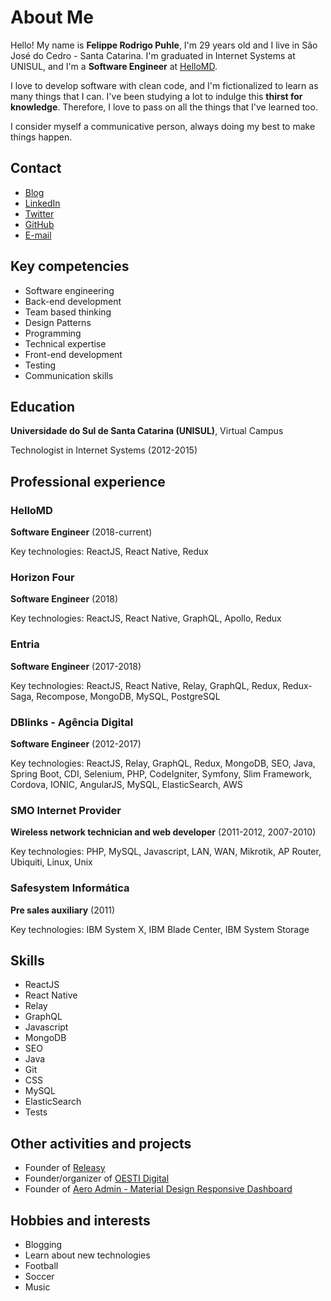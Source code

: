 # About Me

Hello! My name is **Felippe Rodrigo Puhle**, I'm 29 years old and I live in São José do Cedro - Santa Catarina. I'm graduated in Internet Systems at UNISUL, and I'm a **Software Engineer** at [HelloMD](https://hellomd.com/).

I love to develop software with clean code, and I'm fictionalized to learn as many things that I can. I've been studying a lot to indulge this **thirst for knowledge**. Therefore, I love to pass on all the things that I've learned too.

I consider myself a communicative person, always doing my best to make things happen.


## Contact

- [Blog](https://medium.com/@felippepuhle)
- [LinkedIn](https://www.linkedin.com/in/felippepuhle)
- [Twitter](https://www.twitter.com/felippepuhle)
- [GitHub](https://github.com/felippepuhle)
- [E-mail](mailto:felippe.puhle@gmail.com)


## Key competencies

- Software engineering
- Back-end development
- Team based thinking
- Design Patterns
- Programming
- Technical expertise
- Front-end development
- Testing
- Communication skills


## Education

**Universidade do Sul de Santa Catarina (UNISUL)**, Virtual Campus

Technologist in Internet Systems (2012-2015)


## Professional experience

### HelloMD

**Software Engineer** (2018-current)

Key technologies: ReactJS, React Native, Redux

### Horizon Four

**Software Engineer** (2018)

Key technologies: ReactJS, React Native, GraphQL, Apollo, Redux

### Entria

**Software Engineer** (2017-2018)

Key technologies: ReactJS, React Native, Relay, GraphQL, Redux, Redux-Saga, Recompose, MongoDB, MySQL, PostgreSQL

### DBlinks - Agência Digital

**Software Engineer** (2012-2017)

Key technologies: ReactJS, Relay, GraphQL, Redux, MongoDB, SEO, Java, Spring Boot, CDI, Selenium, PHP, CodeIgniter, Symfony, Slim Framework, Cordova, IONIC, AngularJS, MySQL, ElasticSearch, AWS

### SMO Internet Provider

**Wireless network technician and web developer** (2011-2012, 2007-2010)

Key technologies: PHP, MySQL, Javascript, LAN, WAN, Mikrotik, AP Router, Ubiquiti, Linux, Unix

### Safesystem Informática

**Pre sales auxiliary** (2011)

Key technologies: IBM System X, IBM Blade Center, IBM System Storage


## Skills

- ReactJS
- React Native
- Relay
- GraphQL
- Javascript
- MongoDB
- SEO
- Java
- Git
- CSS
- MySQL
- ElasticSearch
- Tests


## Other activities and projects
- Founder of [Releasy](https://github.com/releasy/)
- Founder/organizer of [OESTI Digital](https://github.com/OESTIDigital/)
- Founder of [Aero Admin - Material Design Responsive Dashboard](http://demo.felippepuhle.com.br/aero/)


## Hobbies and interests
- Blogging
- Learn about new technologies
- Football
- Soccer
- Music
